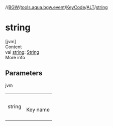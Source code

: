 //[BGW](../../../../index.md)/[tools.aqua.bgw.event](../../index.md)/[KeyCode](../index.md)/[ALT](index.md)/[string](string.md)



# string  
[jvm]  
Content  
val [string](string.md): [String](https://kotlinlang.org/api/latest/jvm/stdlib/kotlin/-string/index.html)  
More info  


## Parameters  
  
jvm  
  
| | |
|---|---|
| <a name="tools.aqua.bgw.event/KeyCode.ALT/string/#/PointingToDeclaration/"></a>string| <a name="tools.aqua.bgw.event/KeyCode.ALT/string/#/PointingToDeclaration/"></a><br><br>Key name<br><br>|
  
  



